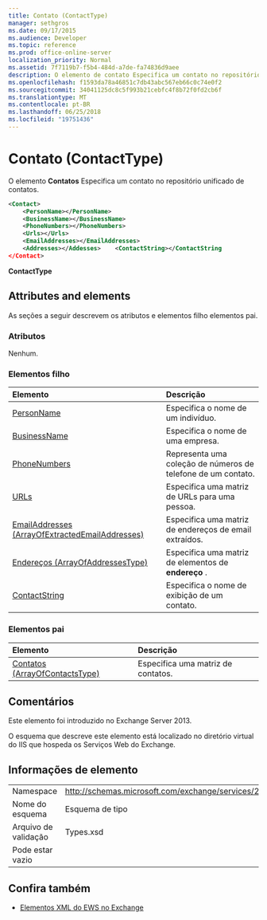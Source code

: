 ```yaml
---
title: Contato (ContactType)
manager: sethgros
ms.date: 09/17/2015
ms.audience: Developer
ms.topic: reference
ms.prod: office-online-server
localization_priority: Normal
ms.assetid: 7f7119b7-f5b4-484d-a7de-fa74836d9aee
description: O elemento de contato Especifica um contato no repositório unificado de contatos.
ms.openlocfilehash: f1593da78a46851c7db43abc567eb66c0c74e0f2
ms.sourcegitcommit: 34041125dc8c5f993b21cebfc4f8b72f0fd2cb6f
ms.translationtype: MT
ms.contentlocale: pt-BR
ms.lasthandoff: 06/25/2018
ms.locfileid: "19751436"
---
```

# <a name="contact-contacttype"></a>Contato (ContactType)

O elemento **Contatos** Especifica um contato no repositório unificado de contatos. 
  
```XML
<Contact>
    <PersonName></PersonName>
    <BusinessName></BusinessName>
    <PhoneNumbers></PhoneNumbers>
    <Urls></Urls>
    <EmailAddresses></EmailAddresses>
    <Addresses></Addesses>    <ContactString></ContactString
</Contact>
```

 **ContactType**
## <a name="attributes-and-elements"></a>Attributes and elements

As seções a seguir descrevem os atributos e elementos filho elementos pai.
  
### <a name="attributes"></a>Atributos

Nenhum.
  
### <a name="child-elements"></a>Elementos filho

|**Elemento**|**Descrição**|
|:-----|:-----|
|[PersonName](personname.md) <br/> |Especifica o nome de um indivíduo.  <br/> |
|[BusinessName](businessname.md) <br/> |Especifica o nome de uma empresa.  <br/> |
|[PhoneNumbers](phonenumbers.md) <br/> |Representa uma coleção de números de telefone de um contato.  <br/> |
|[URLs](urls.md) <br/> |Especifica uma matriz de URLs para uma pessoa.  <br/> |
|[EmailAddresses (ArrayOfExtractedEmailAddresses)](emailaddresses-arrayofextractedemailaddresses.md) <br/> |Especifica uma matriz de endereços de email extraídos.  <br/> |
|[Endereços (ArrayOfAddressesType)](addresses-arrayofaddressestype.md) <br/> |Especifica uma matriz de elementos de **endereço** .  <br/> |
|[ContactString](contactstring.md) <br/> |Especifica o nome de exibição de um contato.  <br/> |
   
### <a name="parent-elements"></a>Elementos pai

|**Elemento**|**Descrição**|
|:-----|:-----|
|[Contatos (ArrayOfContactsType)](contacts-arrayofcontactstype.md) <br/> |Especifica uma matriz de contatos.  <br/> |
   
## <a name="remarks"></a>Comentários

Este elemento foi introduzido no Exchange Server 2013.
  
O esquema que descreve este elemento está localizado no diretório virtual do IIS que hospeda os Serviços Web do Exchange.
  
## <a name="element-information"></a>Informações de elemento

|||
|:-----|:-----|
|Namespace  <br/> |http://schemas.microsoft.com/exchange/services/2006/types  <br/> |
|Nome do esquema  <br/> |Esquema de tipo  <br/> |
|Arquivo de validação  <br/> |Types.xsd  <br/> |
|Pode estar vazio  <br/> ||
   
## <a name="see-also"></a>Confira também



- [Elementos XML do EWS no Exchange](ews-xml-elements-in-exchange.md)

